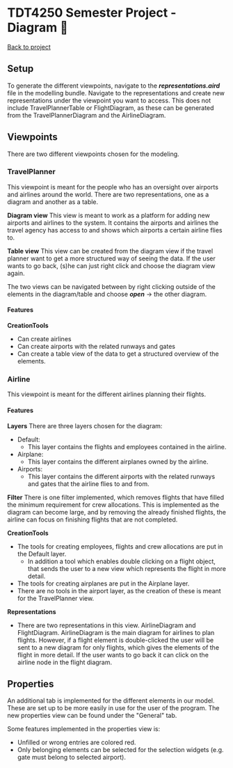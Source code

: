 # TDT4250 Semester Project - Diagram 💾

[Back to project](/README.md)

## Setup
 To generate the different viewpoints, navigate to the ***representations.aird*** file in the modelling bundle. Navigate to the representations and create new representations under the viewpoint you want to access. This does not include TravelPlannerTable or FlightDiagram, as these can be generated from the TravelPlannerDiagram and the AirlineDiagram.  

## Viewpoints
There are two different viewpoints chosen for the modeling.

### TravelPlanner
This viewpoint is meant for the people who has an oversight over airports and airlines around the world. There are two representations, one as a diagram and another as a table.

**Diagram view**
This view is meant to work as a platform for adding new airports and airlines to the system. It contains the airports and airlines the travel agency has access to and shows which airports a certain airline flies to. 

**Table view**
This view can be created from the diagram view if the travel planner want to get a more structured way of seeing the data. If the user wants to go back, (s)he can just right click and choose the diagram view again. 

The two views can be navigated between by right clicking outside of the elements in the diagram/table and choose ***open*** -> the other diagram. 

#### Features
**CreationTools**
 - Can create airlines
 - Can create airports with the related runways and gates
 - Can create a table view of the data to get a structured overview of the elements.

### Airline
This viewpoint is meant for the different airlines planning their flights.

#### Features
**Layers**
There are three layers chosen for the diagram:
 - Default:
   - This layer contains the flights and employees contained in the airline.
 - Airplane:
   - This layer contains the different airplanes owned by the airline.
 - Airports:
   - This layer contains the different airports with the related runways and gates that the airline flies to and from.

**Filter**
There is one filter implemented, which removes flights that have filled the minimum requirement for crew allocations. This is implemented as the diagram can become large, and by removing the already finished flights, the airline can focus on finishing flights that are not completed.

**CreationTools**
 - The tools for creating employees, flights and crew allocations are put in the Default layer.
   - In addition a tool which enables double clicking on a flight object, that sends the user to a new view which represents the flight in more detail. 
 - The tools for creating airplanes are put in the Airplane layer.
 - There are no tools in the airport layer, as the creation of these is meant for the TravelPlanner view.

 **Representations**
 - There are two representations in this view. AirlineDiagram and FlightDiagram. AirlineDiagram is the main diagram for airlines to plan flights. However, if a flight element is double-clicked the user will be sent to a new diagram for only flights, which gives the elements of the flight in more detail. If the user wants to go back it can click on the airline node in the flight diagram. 

## Properties
An additional tab is implemented for the different elements in our model. These are set up to be more easily in use for the user of the program. The new properties view can be found under the "General" tab.

Some features implemented in the properties view is:
 - Unfilled or wrong entries are colored red.
 - Only belonging elements can be selected for the selection widgets (e.g. gate must belong to selected airport).



